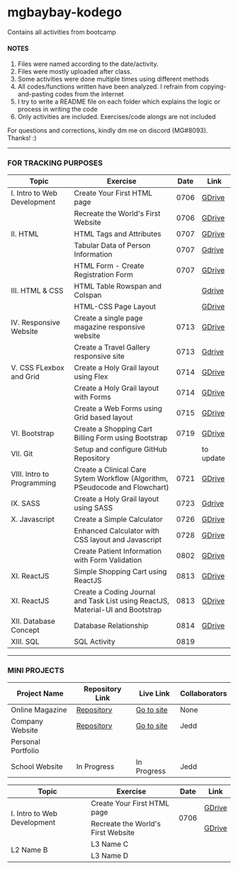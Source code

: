 # mgbaybay-kodego
Contains all activities from bootcamp

#### NOTES
1. Files were named according to the date/activity.
2. Files were mostly uploaded after class.
3. Some activities were done multiple times using different methods
4. All codes/functions written have been analyzed. I refrain from copying-and-pasting codes from the internet
5. I try to write a README file on each folder which explains the logic or process in writing the code
6. Only activities are included. Exercises/code alongs are not included

For questions and corrections, kindly dm me on discord (MG#8093). Thanks! :)

********************************************************

### FOR TRACKING PURPOSES

|Topic | Exercise | Date | Link |  
|------|----------|------|------|
| I. Intro to Web Development | Create Your First HTML page | 0706 | [GDrive](https://drive.google.com/drive/folders/1EUfqiBbl8l_iWSKkPPqm_uD73tB4oS3H?usp=sharing) 
| | Recreate the World's First Website | 0706 | [GDrive](https://drive.google.com/drive/folders/1JJuR3F1pQy62QQ6-MKAYzOxMYTu-GiOW?usp=sharing) 
|II. HTML | HTML Tags and Attributes | 0707 | [GDrive](https://drive.google.com/drive/folders/1S7w-hz6dhRW4nuhBrvUcYhwcham01vbS?usp=sharing) 
|| Tabular Data of Person Information | 0707 | [Gdrive](https://drive.google.com/drive/folders/1o-3xmlcxGem_1pbIs7GNUYi1yt0MuEQ-?usp=sharing)  
| | HTML Form - Create Registration Form | 0707 | [GDrive](https://drive.google.com/drive/folders/1ekTIs3US61EtrrQLNudinofftWZyXYYu?usp=sharing)  
|III. HTML & CSS| HTML Table Rowspan and Colspan || [Gdrive](https://drive.google.com/drive/folders/11I8V1KRDT3g8-ebU4DxULxM6WeetMPfu?usp=sharing) 
|| HTML-CSS Page Layout || [GDrive](https://drive.google.com/drive/folders/1isB5axY8Aajs9J1KVTjc0Q1HMiC4XMP5?usp=sharing) 
|IV. Responsive Website | Create a single page magazine responsive website | 0713 | [GDrive](https://drive.google.com/drive/folders/1Mmwxilhkcv-VmXfGKFmEaAjgOIihiSrP?usp=sharing)
|| Create a Travel Gallery responsive site | 0713 | [Gdrive](https://drive.google.com/drive/folders/1YWUVUZKEVv0b3twYfQrF7U2qlcqtD7xQ?usp=sharing) 
|V. CSS FLexbox and Grid | Create a Holy Grail layout using Flex  | 0714 | [GDrive](https://drive.google.com/drive/folders/1qozeLyeXJ8F06wWCYRTq713UGojQ_9m1?usp=sharing)
| | Create a Holy Grail layout with Forms | 0714 | [GDrive](https://drive.google.com/drive/folders/1bcQ6QSZV5Vu077_FS00GkgyRhRaTXSuY?usp=sharing) 
|| Create a Web Forms using Grid based layout | 0715 | [GDrive](https://drive.google.com/drive/folders/1ysewP34z6WoA5RJp837rcMrp2pXy-mIH?usp=sharing)
|VI. Bootstrap | Create a Shopping Cart Billing Form using Bootstrap  | 0719 | [GDrive](https://drive.google.com/drive/folders/1gAsltbocBsexjZsk9_e45VnfRmfVDmep?usp=sharing) 
|VII. Git | Setup and configure GitHub Repository || to update |
|VIII. Intro to Programming | Create a Clinical Care Sytem Workflow (Algorithm, PSeudocode and Flowchart) | 0721 | [GDrive](https://drive.google.com/drive/folders/1ZJxgWzjem4oC1hn_1mPXWp8Bl25netQm?usp=sharing)
|IX. SASS | Create a Holy Grail layout using SASS | 0723 | [Gdrive](https://drive.google.com/drive/folders/1ayYsn6T4FxyS2s2UvvvXju9ViLIAKbk3?usp=sharing)
|X. Javascript | Create a Simple Calculator | 0726 | [GDrive](https://drive.google.com/drive/folders/1BFr2_gw9EqgzX5KIEReaB9yY7WP2ivIY?usp=sharing)
| | Enhanced Calculator with CSS layout and Javascript | 0728 | [GDrive](https://drive.google.com/drive/folders/1LgeJiufA79jSMBMONyBrrXlBsZnHOsqm?usp=sharing)
| | Create Patient Information with Form Validation | 0802 | [GDrive](https://drive.google.com/drive/folders/1Bc_02dTxDwDeayKukVs2StJFcfOrNQSX?usp=sharing)
|XI. ReactJS | Simple Shopping Cart using ReactJS | 0813 | [GDrive](https://drive.google.com/drive/folders/1DNeDHplTrc5yrl1sJyg7ra7hkyzR3Wo-?usp=sharing)
|XI. ReactJS | Create a Coding Journal and Task List using ReactJS, Material-UI and Bootstrap | 0813 | [GDrive](https://drive.google.com/drive/folders/1x1m09myD_F5_IehEynp-Xh-fCAbAM7Ou?usp=sharing)
|XII. Database Concept| Database Relationship | 0814 | [GDrive](https://drive.google.com/drive/folders/1R2JFZt4tTU036rpMBJzUD57QzA9cRg9R?usp=sharing)
|XIII. SQL | SQL Activity | 0819 | |

********************************************************
### MINI PROJECTS

| Project Name |    Repository Link    | Live Link | Collaborators 
|--------------|----------------|--------|--------|
| Online Magazine | [Repository](https://github.com/mgbaybay/online_magazine) | [Go to site](https://mgbaybay.github.io/online-magazine/) | None
| Company Website | [Repository](https://github.com/mgbaybay/J-M-Technologies) | [Go to site](https://mgbaybay.github.io/J-M-Technologies/) | Jedd
|Personal Portfolio | | |
| School Website | In Progress  | In Progress | Jedd


<table>
    <thead>
        <tr>
            <th>Topic</th>
            <th>Exercise</th>
            <th>Date</th>
            <th>Link</th>
        </tr>
    </thead>
    <tbody>
        <tr>
            <td rowspan=2>I. Intro to Web Development</td>
            <td>Create Your First HTML page</td>
            <td rowspan=2>0706</td>
            <td><a href='https://drive.google.com/drive/folders/1EUfqiBbl8l_iWSKkPPqm_uD73tB4oS3H?usp=sharing'>GDrive</a>             </td>
        </tr>
        <tr>
            <td>Recreate the World's First Website</td>
            <td><a href='https://drive.google.com/drive/folders/1JJuR3F1pQy62QQ6-MKAYzOxMYTu-GiOW?usp=sharing'>GDrive</a>             </td>
        </tr>
        <tr>
            <td rowspan=2>L2 Name B</td>
            <td>L3 Name C</td>
        </tr>
        <tr>
            <td>L3 Name D</td>
        </tr>
    </tbody>
</table>
